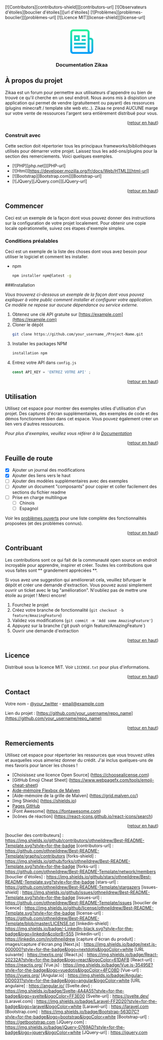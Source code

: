 <a name="readme-top"></a>

[![Contributors][contributors-shield]][contributors-url]
[![Observateurs d'étoiles][bouclier d'étoiles]][url d'étoiles]
[![Problèmes][problèmes-bouclier]][problèmes-url]
[![Licence MIT][license-shield]][license-url]



<!-- LOGO DU PROJET -->
<br />
<div align="center">
  <a href="https://github.com/othneildrew/Best-README-Template">
    <img src="images/logo.png" alt="Logo" width="80" height="80">
  </a>

  <h3 align="center">Documentation Zikaa</h3>
</div>


<!-- À PROPOS DU PROJET -->
## À propos du projet

Zikaa est un forum pour permettre aux utilisateurs d'appendre ou bien de trouvé ce qu'il cherche en un seul endroit. Nous avons mis à dispistion une application qui permet de vendre (gratuitement ou payant) des ressoruces (plugins minecraft / template site web etc..). Zikaa ne prend AUCUNE marge sur votre vente de ressources l'argent sera entièrement distribué pour vous.

<p align="right">(<a href="#readme-top">retour en haut</a>)</p>



### Construit avec

Cette section doit répertorier tous les principaux frameworks/bibliothèques utilisés pour démarrer votre projet. Laissez tous les add-ons/plugins pour la section des remerciements. Voici quelques exemples.

* [![PHP][php.net]][PHP-url]
* [![Html][https://developer.mozilla.org/fr/docs/Web/HTML]][html-url]
* [![Bootstrap][Bootstrap.com]][Bootstrap-url]
* [![JQuery][JQuery.com]][JQuery-url]

<p align="right">(<a href="#readme-top">retour en haut</a>)</p>



<!-- MISE EN ROUTE -->
## Commencer

Ceci est un exemple de la façon dont vous pouvez donner des instructions sur la configuration de votre projet localement.
Pour obtenir une copie locale opérationnelle, suivez ces étapes d'exemple simples.

### Conditions préalables

Ceci est un exemple de la liste des choses dont vous avez besoin pour utiliser le logiciel et comment les installer.
* npm
  ```sh
  npm installer npm@latest -g
  ```

###Installation

_Vous trouverez ci-dessous un exemple de la façon dont vous pouvez expliquer à votre public comment installer et configurer votre application. Ce modèle ne repose sur aucune dépendance ou service externe._

1. Obtenez une clé API gratuite sur [https://example.com](https://example.com)
2. Cloner le dépôt
   ```sh
   git clone https://github.com/your_username_/Project-Name.git
   ```
3. Installer les packages NPM
   ```sh
   installation npm
   ```
4. Entrez votre API dans `config.js`
   ```js
   const API_KEY = 'ENTREZ VOTRE API' ;
   ```

<p align="right">(<a href="#readme-top">retour en haut</a>)</p>



<!-- EXEMPLES D'UTILISATION -->
## Utilisation

Utilisez cet espace pour montrer des exemples utiles d'utilisation d'un projet. Des captures d'écran supplémentaires, des exemples de code et des démos fonctionnent bien dans cet espace. Vous pouvez également créer un lien vers d'autres ressources.

_Pour plus d'exemples, veuillez vous référer à la [Documentation](https://example.com)_

<p align="right">(<a href="#readme-top">retour en haut</a>)</p>



<!-- FEUILLE DE ROUTE -->
## Feuille de route

- [x] Ajouter un journal des modifications
- [x] Ajouter des liens vers le haut
- [ ] Ajouter des modèles supplémentaires avec des exemples
- [ ] Ajouter un document "composants" pour copier et coller facilement des sections du fichier readme
- [ ] Prise en charge multilingue
    - [ ] Chinois
    - [ ] Espagnol

Voir les [problèmes ouverts](https://github.com/othneildrew/Best-README-Template/issues) pour une liste complète des fonctionnalités proposées (et des problèmes connus).

<p align="right">(<a href="#readme-top">retour en haut</a>)</p>



<!-- CONTRIBUER -->
## Contribuant

Les contributions sont ce qui fait de la communauté open source un endroit incroyable pour apprendre, inspirer et créer. Toutes les contributions que vous faites sont ** grandement appréciées **.

Si vous avez une suggestion qui améliorerait cela, veuillez bifurquer le dépôt et créer une demande d'extraction. Vous pouvez aussi simplement ouvrir un ticket avec le tag "amélioration".
N'oubliez pas de mettre une étoile au projet ! Merci encore!

1. Fourchez le projet
2. Créez votre branche de fonctionnalité (`git checkout -b feature/AmazingFeature`)
3. Validez vos modifications (`git commit -m 'Add some AmazingFeature'`)
4. Appuyez sur la branche ('git push origin feature/AmazingFeature`)
5. Ouvrir une demande d'extraction

<p align="right">(<a href="#readme-top">retour en haut</a>)</p>



<!-- LICENCE -->
## Licence

Distribué sous la licence MIT. Voir `LICENSE.txt` pour plus d'informations.

<p align="right">(<a href="#readme-top">retour en haut</a>)</p>



<!-- CONTACTER -->
## Contact

Votre nom - [@your_twitter](https://twitter.com/your_username) - email@example.com

Lien du projet : [https://github.com/your_username/repo_name](https://github.com/your_username/repo_name)

<p align="right">(<a href="#readme-top">retour en haut</a>)</p>



<!-- REMERCIEMENTS -->
## Remerciements

Utilisez cet espace pour répertorier les ressources que vous trouvez utiles et auxquelles vous aimeriez donner du crédit. J'ai inclus quelques-uns de mes favoris pour lancer les choses !

* [Choisissez une licence Open Source] (https://choosealicense.com)
* [GitHub Emoji Cheat Sheet] (https://www.webpagefx.com/tools/emoji-cheat-sheet)
* [Aide-mémoire Flexbox de Malven](https://flexbox.malven.co/)
* [Aide-mémoire de la grille de Malven] (https://grid.malven.co/)
* [Img Shields] (https://shields.io)
* [Pages GitHub](https://pages.github.com)
* [Font Awesome] (https://fontawesome.com)
* [Icônes de réaction] (https://react-icons.github.io/react-icons/search)

<p align="right">(<a href="#readme-top">retour en haut</a>)</p>



<!-- LIENS ET IMAGES MARKDOWN -->
<!-- https://www.markdownguide.org/basic-syntax/#reference-style-links -->
[bouclier des contributeurs] : https://img.shields.io/github/contributors/othneildrew/Best-README-Template.svg?style=for-the-badge
[contributors-url] : https://github.com/othneildrew/Best-README-Template/graphs/contributors
[forks-shield] : https://img.shields.io/github/forks/othneildrew/Best-README-Template.svg?style=for-the-badge
[forks-url] : https://github.com/othneildrew/Best-README-Template/network/members
[bouclier d'étoiles] : https://img.shields.io/github/stars/othneildrew/Best-README-Template.svg?style=for-the-badge
[stars-url] : https://github.com/othneildrew/Best-README-Template/stargazers
[issues-shield] : https://img.shields.io/github/issues/othneildrew/Best-README-Template.svg?style=for-the-badge
[issues-url] : https://github.com/othneildrew/Best-README-Template/issues
[bouclier de licence] : https://img.shields.io/github/license/othneildrew/Best-README-Template.svg?style=for-the-badge
[license-url] : https://github.com/othneildrew/Best-README-Template/blob/master/LICENSE.txt
[linkedin-shield] : https://img.shields.io/badge/-LinkedIn-black.svg?style=for-the-badge&logo=linkedin&colorB=555
[linkedin-url] : https://linkedin.com/in/othneildrew
[capture d'écran du produit] : images/capture d'écran.png
[Next.js] : https://img.shields.io/badge/next.js-000000?style=for-the-badge&logo=nextdotjs&logoColor=white
[URL suivante] : https://nextjs.org/
[React.js] : https://img.shields.io/badge/React-20232A?style=for-the-badge&logo=react&logoColor=61DAFB
[React-url] : https://reactjs.org/
[Vue.js] : https://img.shields.io/badge/Vue.js-35495E?style=for-the-badge&logo=vuedotjs&logoColor=4FC08D
[Vue-url] : https://vuejs.org/
[Angular.io] : https://img.shields.io/badge/Angular-DD0031?style=for-the-badge&logo=angular&logoColor=white
[URL angulaire] : https://angular.io/
[Svelte.dev] : https://img.shields.io/badge/Svelte-4A4A55?style=for-the-badge&logo=svelte&logoColor=FF3E00
[Svelte-url] : https://svelte.dev/
[Laravel.com] : https://img.shields.io/badge/Laravel-FF2D20?style=for-the-badge&logo=laravel&logoColor=white
[Laravel-url] : https://laravel.com
[Bootstrap.com] : https://img.shields.io/badge/Bootstrap-563D7C?style=for-the-badge&logo=bootstrap&logoColor=white
[Bootstrap-url] : https://getbootstrap.com
[JQuery.com] : https://img.shields.io/badge/jQuery-0769AD?style=for-the-badge&logo=jquery&logoColor=white
[JQuery-url] : https://jquery.com

